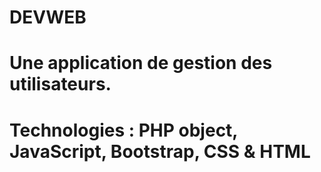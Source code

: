 # DEVWEB
# Une application de gestion des utilisateurs.
# Technologies : PHP object, JavaScript, Bootstrap, CSS & HTML
